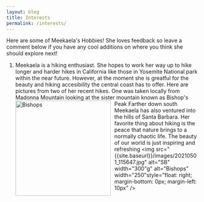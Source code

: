 ```yaml
---
layout: blog
title: Interests
permalink: /interests/
---
```


Here are some of Meekaela's Hobbies! She loves feedback so leave a comment below if you have any cool additions on where you think she should explore next!

1. Meekaela is a hiking enthusiast. She hopes to work her way up to hike longer and harder hikes in California like those in Yosemite National park within the near future. However, at the moment she is greatful for the beauty and hiking accesibility the central coast has to offer. Here are pictures from two of her recent hikes. One was taken locally from Madonna Mountain looking at the sister mountain known as Bishop's Peak <img src="{{site.baseurl}}/images/20210626_104911.jpg" alt="Bishops" width="250" style="float: left; margin-top: 0px; margin-right: 10px" />  Farther down south Meekaela has also ventured into the hills of Santa Barbara. Her favorite thing about hiking is the peace that nature brings to a normally chaotic life. The beauty of our world is just inspiring and refreshing <img src="{{site.baseurl}}/images/20210501_115647.jpg" alt="SB" width="300"g" alt="Bishops" width="250"style="float: right; margin-bottom: 0px; margin-left: 10px" /> 

